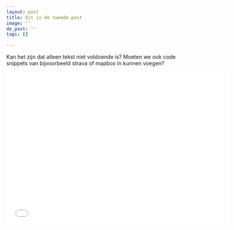 ```yaml
---
layout: post
title: Dit is de tweede post
image: ''
de_post: ''
tags: []

---
```

Kan het zijn dat alleen tekst niet voldoende is? Moeten we ook code snippets van bijvoorbeeld strava of mapbox in kunnen voegen?

<iframe height='405' width='590' frameborder='0' allowtransparency='true' scrolling='no' src='[https://www.strava.com/activities/2843299227/embed/e66acdad4660246dae1ca55fe298a813100c6166](https://www.strava.com/activities/2843299227/embed/e66acdad4660246dae1ca55fe298a813100c6166 "https://www.strava.com/activities/2843299227/embed/e66acdad4660246dae1ca55fe298a813100c6166")'></iframe>